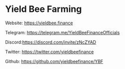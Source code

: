 # Yield Bee Farming 
Website: https://yieldbee.finance

Telegram: https://telegram.me/YieldBeeFinanceOfficials

Discord:https://discord.com/invite/zNcZYAD

Twitter: https://twitter.com/yieldbeefinance

Github: https://github.com/yieldbeefinance/YBF
